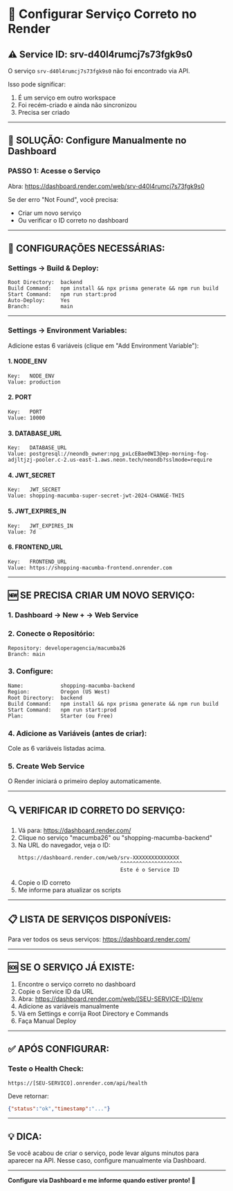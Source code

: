 # 🔧 Configurar Serviço Correto no Render

## ⚠️ Service ID: srv-d40l4rumcj7s73fgk9s0

O serviço `srv-d40l4rumcj7s73fgk9s0` não foi encontrado via API. 

Isso pode significar:
1. É um serviço em outro workspace
2. Foi recém-criado e ainda não sincronizou
3. Precisa ser criado

---

## 🚀 SOLUÇÃO: Configure Manualmente no Dashboard

### **PASSO 1: Acesse o Serviço**

Abra: https://dashboard.render.com/web/srv-d40l4rumcj7s73fgk9s0

Se der erro "Not Found", você precisa:
- Criar um novo serviço
- Ou verificar o ID correto no dashboard

---

## 📝 CONFIGURAÇÕES NECESSÁRIAS:

### **Settings → Build & Deploy:**

```
Root Directory:  backend
Build Command:   npm install && npx prisma generate && npm run build
Start Command:   npm run start:prod
Auto-Deploy:     Yes
Branch:          main
```

---

### **Settings → Environment Variables:**

Adicione estas 6 variáveis (clique em "Add Environment Variable"):

#### 1. NODE_ENV
```
Key:   NODE_ENV
Value: production
```

#### 2. PORT
```
Key:   PORT
Value: 10000
```

#### 3. DATABASE_URL
```
Key:   DATABASE_URL
Value: postgresql://neondb_owner:npg_pxLcEBae0WI3@ep-morning-fog-adjltjzj-pooler.c-2.us-east-1.aws.neon.tech/neondb?sslmode=require
```

#### 4. JWT_SECRET
```
Key:   JWT_SECRET
Value: shopping-macumba-super-secret-jwt-2024-CHANGE-THIS
```

#### 5. JWT_EXPIRES_IN
```
Key:   JWT_EXPIRES_IN
Value: 7d
```

#### 6. FRONTEND_URL
```
Key:   FRONTEND_URL
Value: https://shopping-macumba-frontend.onrender.com
```

---

## 🆕 SE PRECISA CRIAR UM NOVO SERVIÇO:

### **1. Dashboard → New + → Web Service**

### **2. Conecte o Repositório:**
```
Repository: developeragencia/macumba26
Branch: main
```

### **3. Configure:**
```
Name:            shopping-macumba-backend
Region:          Oregon (US West)
Root Directory:  backend
Build Command:   npm install && npx prisma generate && npm run build
Start Command:   npm run start:prod
Plan:            Starter (ou Free)
```

### **4. Adicione as Variáveis** (antes de criar):

Cole as 6 variáveis listadas acima.

### **5. Create Web Service**

O Render iniciará o primeiro deploy automaticamente.

---

## 🔍 VERIFICAR ID CORRETO DO SERVIÇO:

1. Vá para: https://dashboard.render.com/
2. Clique no serviço "macumba26" ou "shopping-macumba-backend"
3. Na URL do navegador, veja o ID:
   ```
   https://dashboard.render.com/web/srv-XXXXXXXXXXXXXXX
                                    ^^^^^^^^^^^^^^^^^^^^
                                    Este é o Service ID
   ```
4. Copie o ID correto
5. Me informe para atualizar os scripts

---

## 📋 LISTA DE SERVIÇOS DISPONÍVEIS:

Para ver todos os seus serviços:
https://dashboard.render.com/

---

## 🆘 SE O SERVIÇO JÁ EXISTE:

1. Encontre o serviço correto no dashboard
2. Copie o Service ID da URL
3. Abra: https://dashboard.render.com/web/[SEU-SERVICE-ID]/env
4. Adicione as variáveis manualmente
5. Vá em Settings e corrija Root Directory e Commands
6. Faça Manual Deploy

---

## ✅ APÓS CONFIGURAR:

### Teste o Health Check:
```
https://[SEU-SERVICO].onrender.com/api/health
```

Deve retornar:
```json
{"status":"ok","timestamp":"..."}
```

---

## 💡 DICA:

Se você acabou de criar o serviço, pode levar alguns minutos para aparecer na API. Nesse caso, configure manualmente via Dashboard.

---

**Configure via Dashboard e me informe quando estiver pronto! 🚀**

